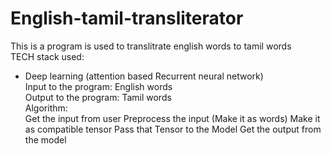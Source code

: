 # English-tamil-transliterator <br>
This is a program is used to translitrate english words to tamil words <br>
TECH stack used:<br>
* Deep learning (attention based Recurrent neural network) <br>
Input to the program:
English words <br>
Output to the program:
Tamil words <br>
Algorithm: <br>
Get the input from user 
Preprocess the input (Make it as words)
Make it as compatible tensor
Pass that Tensor to the Model
Get the output from the model
